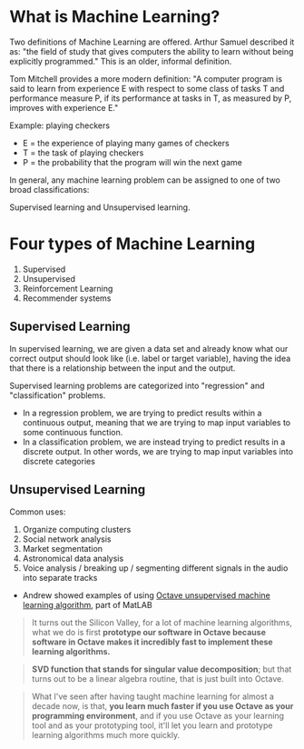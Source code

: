 # What is Machine Learning?
Two definitions of Machine Learning are offered. Arthur Samuel described it as: "the field of study that gives computers the ability to learn without being explicitly programmed." This is an older, informal definition.

Tom Mitchell provides a more modern definition: "A computer program is said to learn from experience E with respect to some class of tasks T and performance measure P, if its performance at tasks in T, as measured by P, improves with experience E."

Example: playing checkers
- E = the experience of playing many games of checkers
- T = the task of playing checkers
- P = the probability that the program will win the next game

In general, any machine learning problem can be assigned to one of two broad classifications:

Supervised learning and Unsupervised learning.

# Four types of Machine Learning
1. Supervised
1. Unsupervised
1. Reinforcement Learning
1. Recommender systems

## Supervised Learning
In supervised learning, we are given a data set and already know what our correct output should look like (i.e. label or target variable), having the idea that there is a relationship between the input and the output.

Supervised learning problems are categorized into "regression" and "classification" problems. 
- In a regression problem, we are trying to predict results within a continuous output, meaning that we are trying to map input variables to some continuous function. 
- In a classification problem, we are instead trying to predict results in a discrete output. In other words, we are trying to map input variables into discrete categories

## Unsupervised Learning
Common uses:
1. Organize computing clusters
1. Social network analysis
1. Market segmentation
1. Astronomical data analysis
1. Voice analysis / breaking up / segmenting different signals in the audio into separate tracks
  - Andrew showed examples of using [Octave unsupervised machine learning algorithm](https://mc.ai/machine-learning-in-matlab-octave/), part of MatLAB
  
> It turns out the Silicon Valley, for a lot of machine learning algorithms, what we do is first **prototype our software in Octave because software in Octave makes it incredibly fast to implement these learning algorithms.** 

> **SVD function that stands for singular value decomposition**; but that turns out to be a linear algebra routine, that is just built into Octave.

> What I've seen after having taught machine learning for almost a decade now, is that, **you learn much faster if you use Octave as your programming environment**, and if you use Octave as your learning tool and as your prototyping tool, it'll let you learn and prototype learning algorithms much more quickly.



